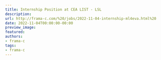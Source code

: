 ```yaml
---
title: Internship Position at CEA LIST - LSL
description:
url: http://frama-c.com/%20/jobs/2022-11-04-internship-ml4eva.html%20
date: 2022-11-04T00:00:00-00:00
preview_image:
featured:
authors:
- frama-c
tags:
- frama-c
---
```



